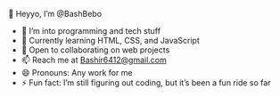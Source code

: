 👋 Heyyo, I’m @BashBebo

- 👀 I’m into programming and tech stuff
- 🌱 Currently learning HTML, CSS, and JavaScript
- 💞️ Open to collaborating on web projects
- 📫 Reach me at Bashir6412@gmail.com
- 😄 Pronouns: Any work for me
- ⚡ Fun fact: I’m still figuring out coding, but it’s been a fun ride so far


<!---
BashBebo/BashBebo is a ✨ special ✨ repository because its `README.md` (this file) appears on your GitHub profile.
You can click the Preview link to take a look at your changes.
--->
